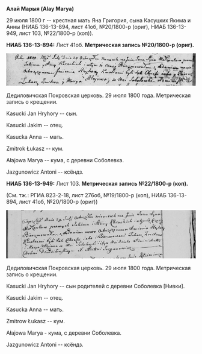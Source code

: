 **Алай Марыя (Alay Marya)**

29 июля 1800 г -- крестная мать Яна Григория, сына Касуцких Якима и Анны
(НИАБ 136-13-894, лист 41об, №20/1800-р (ориг), НИАБ 136-13-949, лист
103, №22/1800-р (коп)).

**НИАБ 136-13-894:** Лист 41об. **Метрическая запись №20/1800-р
(ориг).**

![](./media/e122a1a947ef31231d4f5253db7f3469171d2a4e.png)

Дедиловичская Покровская церковь. 29 июля 1800 года. Метрическая запись
о крещении.

Kasucki Jan Hryhory -- сын.

Kasucki Jakim -- отец.

Kasucka Anna -- мать.

Zmitrok Łukasz -- кум.

Ałajowa Marya -- кума, с деревни Соболевка.

Jazgunowicz Antoni -- ксёндз.

**НИАБ 136-13-949:** Лист 103. **Метрическая запись №22/1800-р (коп).**

(См. тж.: РГИА 823-2-18, лист 276об, №19/1800-р (коп), НИАБ 136-13-894,
лист 41об, №20/1800-р (ориг))

![](./media/39b5753b068a2b765fd8a49dfac9ad26d3a38eb6.png)

Дедиловичская Покровская церковь. 29 июля 1800 года. Метрическая запись
о крещении.

Kasucki Jan Hryhorу -- сын родителей с деревни Соболевка \[Нивки\].

Kasucki Jakim -- отец.

Kasucka Anna -- мать.

Zmitrow Łukasz -- кум.

Ałajowa Marya - кума, с деревни Соболевка.

Jazgunowicz Antoni -- ксёндз.

